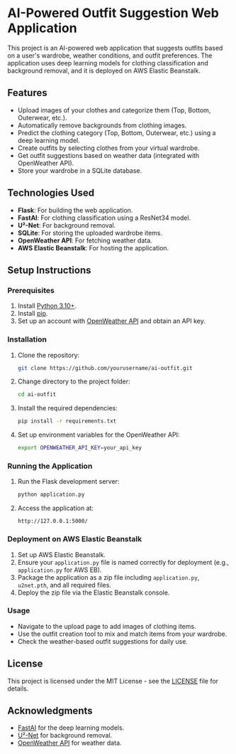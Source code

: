 
# AI-Powered Outfit Suggestion Web Application

This project is an AI-powered web application that suggests outfits based on a user's wardrobe, weather conditions, and outfit preferences. The application uses deep learning models for clothing classification and background removal, and it is deployed on AWS Elastic Beanstalk.

## Features

- Upload images of your clothes and categorize them (Top, Bottom, Outerwear, etc.).
- Automatically remove backgrounds from clothing images.
- Predict the clothing category (Top, Bottom, Outerwear, etc.) using a deep learning model.
- Create outfits by selecting clothes from your virtual wardrobe.
- Get outfit suggestions based on weather data (integrated with OpenWeather API).
- Store your wardrobe in a SQLite database.
  
## Technologies Used

- **Flask**: For building the web application.
- **FastAI**: For clothing classification using a ResNet34 model.
- **U²-Net**: For background removal.
- **SQLite**: For storing the uploaded wardrobe items.
- **OpenWeather API**: For fetching weather data.
- **AWS Elastic Beanstalk**: For hosting the application.

## Setup Instructions

### Prerequisites

1. Install [Python 3.10+](https://www.python.org/downloads/).
2. Install [pip](https://pip.pypa.io/en/stable/installation/).
3. Set up an account with [OpenWeather API](https://openweathermap.org/api) and obtain an API key.

### Installation

1. Clone the repository:

    ```bash
    git clone https://github.com/yourusername/ai-outfit.git
    ```

2. Change directory to the project folder:

    ```bash
    cd ai-outfit
    ```

3. Install the required dependencies:

    ```bash
    pip install -r requirements.txt
    ```

4. Set up environment variables for the OpenWeather API:

    ```bash
    export OPENWEATHER_API_KEY=your_api_key
    ```

### Running the Application

1. Run the Flask development server:

    ```bash
    python application.py
    ```

2. Access the application at:

    ```
    http://127.0.0.1:5000/
    ```

### Deployment on AWS Elastic Beanstalk

1. Set up AWS Elastic Beanstalk.
2. Ensure your `application.py` file is named correctly for deployment (e.g., `application.py` for AWS EB).
3. Package the application as a zip file including `application.py`, `u2net.pth`, and all required files.
4. Deploy the zip file via the Elastic Beanstalk console.

### Usage

- Navigate to the upload page to add images of clothing items.
- Use the outfit creation tool to mix and match items from your wardrobe.
- Check the weather-based outfit suggestions for daily use.

## License

This project is licensed under the MIT License - see the [LICENSE](LICENSE) file for details.

## Acknowledgments

- [FastAI](https://www.fast.ai/) for the deep learning models.
- [U²-Net](https://github.com/xuebinqin/U-2-Net) for background removal.
- [OpenWeather API](https://openweathermap.org/) for weather data.

